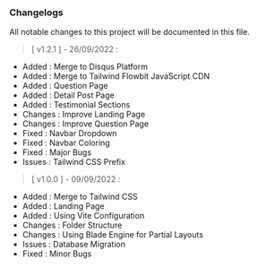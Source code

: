 ### **Changelogs**   
All notable changes to this project will be documented in this file.

> [ v1.2.1 ] - 26/09/2022 :
- Added   : Merge to Disqus Platform
- Added   : Merge to Tailwind Flowbit JavaScript CDN
- Added	  : Question Page
- Added   : Detail Post Page
- Added   : Testimonial Sections
- Changes : Improve Landing Page
- Changes : Improve Question Page
- Fixed   : Navbar Dropdown
- Fixed   : Navbar Coloring
- Fixed   : Major Bugs
- Issues  : Tailwind CSS Prefix  

> [ v1.0.0 ] - 09/09/2022 :
- Added   : Merge to Tailwind CSS
- Added   : Landing Page
- Added   : Using Vite Configuration
- Changes : Folder Structure
- Changes : Using Blade Engine for Partial Layouts
- Issues  : Database Migration
- Fixed   : Minor Bugs